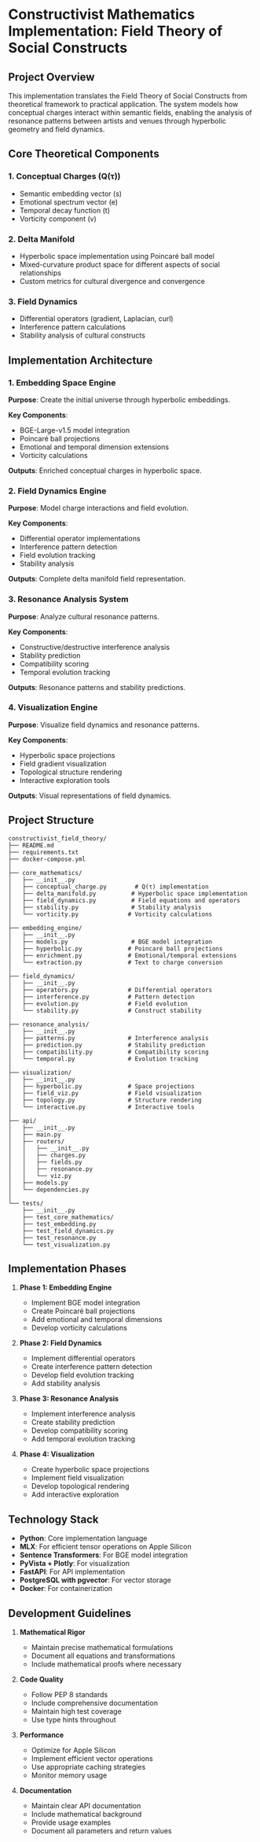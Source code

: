 # Constructivist Mathematics Implementation: Field Theory of Social Constructs

## Project Overview

This implementation translates the Field Theory of Social Constructs from theoretical framework to practical application. The system models how conceptual charges interact within semantic fields, enabling the analysis of resonance patterns between artists and venues through hyperbolic geometry and field dynamics.

## Core Theoretical Components

### 1. Conceptual Charges (Q(τ))
- Semantic embedding vector (s)
- Emotional spectrum vector (e)
- Temporal decay function (t)
- Vorticity component (v)

### 2. Delta Manifold
- Hyperbolic space implementation using Poincaré ball model
- Mixed-curvature product space for different aspects of social relationships
- Custom metrics for cultural divergence and convergence

### 3. Field Dynamics
- Differential operators (gradient, Laplacian, curl)
- Interference pattern calculations
- Stability analysis of cultural constructs

## Implementation Architecture

### 1. Embedding Space Engine

**Purpose**: Create the initial universe through hyperbolic embeddings.

**Key Components**:
- BGE-Large-v1.5 model integration
- Poincaré ball projections
- Emotional and temporal dimension extensions
- Vorticity calculations

**Outputs**: Enriched conceptual charges in hyperbolic space.

### 2. Field Dynamics Engine

**Purpose**: Model charge interactions and field evolution.

**Key Components**:
- Differential operator implementations
- Interference pattern detection
- Field evolution tracking
- Stability analysis

**Outputs**: Complete delta manifold field representation.

### 3. Resonance Analysis System

**Purpose**: Analyze cultural resonance patterns.

**Key Components**:
- Constructive/destructive interference analysis
- Stability prediction
- Compatibility scoring
- Temporal evolution tracking

**Outputs**: Resonance patterns and stability predictions.

### 4. Visualization Engine

**Purpose**: Visualize field dynamics and resonance patterns.

**Key Components**:
- Hyperbolic space projections
- Field gradient visualization
- Topological structure rendering
- Interactive exploration tools

**Outputs**: Visual representations of field dynamics.

## Project Structure

```
constructivist_field_theory/
├── README.md
├── requirements.txt
├── docker-compose.yml
│
├── core_mathematics/
│   ├── __init__.py
│   ├── conceptual_charge.py        # Q(τ) implementation
│   ├── delta_manifold.py          # Hyperbolic space implementation
│   ├── field_dynamics.py          # Field equations and operators
│   ├── stability.py               # Stability analysis
│   └── vorticity.py              # Vorticity calculations
│
├── embedding_engine/
│   ├── __init__.py
│   ├── models.py                  # BGE model integration
│   ├── hyperbolic.py             # Poincaré ball projections
│   ├── enrichment.py             # Emotional/temporal extensions
│   └── extraction.py             # Text to charge conversion
│
├── field_dynamics/
│   ├── __init__.py
│   ├── operators.py              # Differential operators
│   ├── interference.py           # Pattern detection
│   ├── evolution.py              # Field evolution
│   └── stability.py              # Construct stability
│
├── resonance_analysis/
│   ├── __init__.py
│   ├── patterns.py               # Interference analysis
│   ├── prediction.py             # Stability prediction
│   ├── compatibility.py          # Compatibility scoring
│   └── temporal.py               # Evolution tracking
│
├── visualization/
│   ├── __init__.py
│   ├── hyperbolic.py             # Space projections
│   ├── field_viz.py              # Field visualization
│   ├── topology.py               # Structure rendering
│   └── interactive.py            # Interactive tools
│
├── api/
│   ├── __init__.py
│   ├── main.py
│   ├── routers/
│   │   ├── __init__.py
│   │   ├── charges.py
│   │   ├── fields.py
│   │   ├── resonance.py
│   │   └── viz.py
│   ├── models.py
│   └── dependencies.py
│
└── tests/
    ├── __init__.py
    ├── test_core_mathematics/
    ├── test_embedding.py
    ├── test_field_dynamics.py
    ├── test_resonance.py
    └── test_visualization.py
```

## Implementation Phases

1. **Phase 1: Embedding Engine**
   - Implement BGE model integration
   - Create Poincaré ball projections
   - Add emotional and temporal dimensions
   - Develop vorticity calculations

2. **Phase 2: Field Dynamics**
   - Implement differential operators
   - Create interference pattern detection
   - Develop field evolution tracking
   - Add stability analysis

3. **Phase 3: Resonance Analysis**
   - Implement interference analysis
   - Create stability prediction
   - Develop compatibility scoring
   - Add temporal evolution tracking

4. **Phase 4: Visualization**
   - Create hyperbolic space projections
   - Implement field visualization
   - Develop topological rendering
   - Add interactive exploration

## Technology Stack

- **Python**: Core implementation language
- **MLX**: For efficient tensor operations on Apple Silicon
- **Sentence Transformers**: For BGE model integration
- **PyVista + Plotly**: For visualization
- **FastAPI**: For API implementation
- **PostgreSQL with pgvector**: For vector storage
- **Docker**: For containerization

## Development Guidelines

1. **Mathematical Rigor**
   - Maintain precise mathematical formulations
   - Document all equations and transformations
   - Include mathematical proofs where necessary

2. **Code Quality**
   - Follow PEP 8 standards
   - Include comprehensive documentation
   - Maintain high test coverage
   - Use type hints throughout

3. **Performance**
   - Optimize for Apple Silicon
   - Implement efficient vector operations
   - Use appropriate caching strategies
   - Monitor memory usage

4. **Documentation**
   - Maintain clear API documentation
   - Include mathematical background
   - Provide usage examples
   - Document all parameters and return values